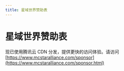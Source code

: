 ```yaml
---
title: 星域世界赞助表
---
```


# 星域世界赞助表

现已使用腾讯云 CDN 分发，提供更快的访问体验。请访问 [https://www.mcstaralliance.com/sponsor](https://www.mcstaralliance.com/sponsor.html)

